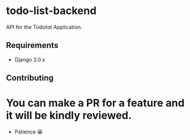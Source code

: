 # todo-list-backend
API  for the Todolist Application.

## Requirements
- Django 3.0.x


## Contributing
You can make a PR for a feature and it will be kindly reviewed.
=======
- Patience 😁